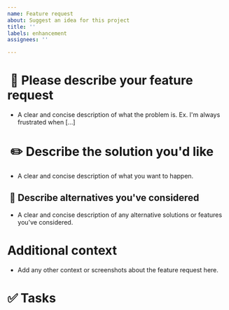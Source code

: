 ```yaml
---
name: Feature request
about: Suggest an idea for this project
title: ''
labels: enhancement
assignees: ''

---
```


#  🚀  Please describe your feature request
* A clear and concise description of what the problem is. Ex. I'm always frustrated when [...]

#  ✏️ Describe the solution you'd like
* A clear and concise description of what you want to happen.

##  📌 Describe alternatives you've considered
* A clear and concise description of any alternative solutions or features you've considered.

# Additional context
* Add any other context or screenshots about the feature request here.

# :white_check_mark: Tasks
